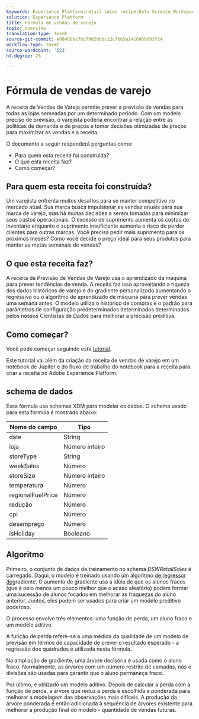```yaml
---
keywords: Experience Platform;retail sales recipe;Data Science Workspace;popular topics
solution: Experience Platform
title: Fórmula de vendas de varejo
topic: overview
translation-type: tm+mt
source-git-commit: e08460bc76d79920bbc12c7665a1416d69993f34
workflow-type: tm+mt
source-wordcount: '523'
ht-degree: 2%

---
```



# Fórmula de vendas de varejo

A receita de Vendas de Varejo permite prever a previsão de vendas para todas as lojas semeadas por um determinado período. Com um modelo preciso de previsão, o varejista poderia encontrar a relação entre as políticas de demanda e de preços e tomar decisões otimizadas de preços para maximizar as vendas e a receita.

O documento a seguir responderá perguntas como:
* Para quem esta receita foi construída?
* O que esta receita faz?
* Como começar?

## Para quem esta receita foi construída?

Um varejista enfrenta muitos desafios para se manter competitivo no mercado atual. Sua marca busca impulsionar as vendas anuais para sua marca de varejo, mas há muitas decisões a serem tomadas para minimizar seus custos operacionais. O excesso de suprimento aumenta os custos de inventário enquanto o suprimento insuficiente aumenta o risco de perder clientes para outras marcas. Você precisa pedir mais suprimento para os próximos meses? Como você decide o preço ideal para seus produtos para manter as metas semanais de vendas?

## O que esta receita faz?

A receita de Previsão de Vendas de Varejo usa o aprendizado da máquina para prever tendências de venda. A receita faz isso aproveitando a riqueza dos dados históricos de varejo e do gradiente personalizado aumentando o regressivo ou o algoritmo de aprendizado de máquina para prever vendas uma semana antes. O modelo utiliza o histórico de compras e o padrão para parâmetros de configuração predeterminados determinados determinados pelos nossos Cientistas de Dados para melhorar a precisão preditiva.

## Como começar?

Você pode começar seguindo este [tutorial](../jupyterlab/create-a-recipe.md).

Este tutorial vai além da criação da receita de vendas de varejo em um notebook de Júpiter e do fluxo de trabalho do notebook para a receita para criar a receita no Adobe Experience Platform.

## schema de dados

Essa fórmula usa schemas [](../../xdm/schema/field-dictionary.md) XDM para modelar os dados. O schema usado para esta fórmula é mostrado abaixo:

| Nome do campo | Tipo |
--- | ---
| date | String |
| loja | Número inteiro |
| storeType | String |
| weekSales | Número |
| storeSize | Número inteiro |
| temperatura | Número |
| regionalFuelPrice | Número |
| redução | Número |
| cpi | Número |
| desemprego | Número |
| isHoliday | Booleano |


## Algoritmo

Primeiro, o conjunto de dados de treinamento no schema *DSWRetailSales* é carregado. Daqui, o modelo é treinado usando um algoritmo [de regressor de](https://scikit-learn.org/stable/modules/generated/sklearn.ensemble.GradientBoostingRegressor.html)gradiente. O aumento de gradiente usa a ideia de que os alunos fracos (que é pelo menos um pouco melhor que o acaso aleatório) podem formar uma sucessão de alunos focados em melhorar as fraquezas do aluno anterior. Juntos, eles podem ser usados para criar um modelo preditivo poderoso.

O processo envolve três elementos: uma função de perda, um aluno fraco e um modelo aditivo.

A função de perda refere-se a uma medida da qualidade de um modelo de previsão em termos de capacidade de prever o resultado esperado - a regressão dos quadrados é utilizada nesta fórmula.

Na ampliação de gradiente, uma árvore decisória é usada como o aluno fraco. Normalmente, as árvores com um número restrito de camadas, nós e divisões são usadas para garantir que o aluno permaneça fraco.

Por último, é utilizado um modelo aditivo. Depois de calcular a perda com a função de perda, a árvore que reduz a perda é escolhida e ponderada para melhorar a modelagem das observações mais difíceis. A produção da árvore ponderada é então adicionada à sequência de árvores existente para melhorar a produção final do modelo - quantidade de vendas futuras.